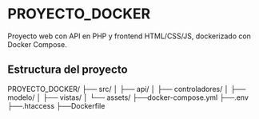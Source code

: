 # PROYECTO_DOCKER

Proyecto web con API en PHP y frontend HTML/CSS/JS, dockerizado con Docker Compose.

## Estructura del proyecto

PROYECTO_DOCKER/
├── src/
│ ├── api/
│ ├── controladores/
│ ├── modelo/
│ ├── vistas/
│ └── assets/
├──docker-compose.yml
├──.env
├──.htaccess
├──Dockerfile
